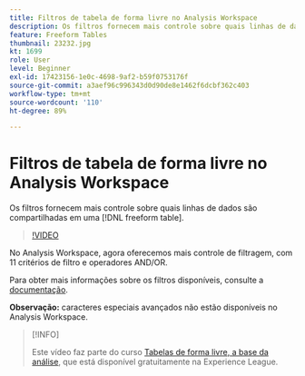 ```yaml
---
title: Filtros de tabela de forma livre no Analysis Workspace
description: Os filtros fornecem mais controle sobre quais linhas de dados são compartilhadas em uma tabela de forma livre.
feature: Freeform Tables
thumbnail: 23232.jpg
kt: 1699
role: User
level: Beginner
exl-id: 17423156-1e0c-4698-9af2-b59f0753176f
source-git-commit: a3aef96c996343d0d90de8e1462f6dcbf362c403
workflow-type: tm+mt
source-wordcount: '110'
ht-degree: 89%

---
```


# Filtros de tabela de forma livre no Analysis Workspace

Os filtros fornecem mais controle sobre quais linhas de dados são compartilhadas em uma [!DNL freeform table].

>[!VIDEO](https://video.tv.adobe.com/v/23232/?quality=12)

No Analysis Workspace, agora oferecemos mais controle de filtragem, com 11 critérios de filtro e operadores AND/OR.

Para obter mais informações sobre os filtros disponíveis, consulte a [documentação](https://experienceleague.adobe.com/docs/analytics-platform/using/cja-workspace/visualizations/freeform-table/pagination-filtering-sorting.html?lang=pt-BR#cja-workspace).

**Observação:** caracteres especiais avançados não estão disponíveis no Analysis Workspace.

>[!INFO]
>
> Este vídeo faz parte do curso [Tabelas de forma livre, a base da análise](https://experienceleague.adobe.com/?recommended=Analytics-U-1-2020.3), que está disponível gratuitamente na Experience League.
